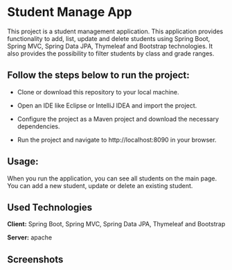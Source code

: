 
# Student Manage App

This project is a student management application. This application provides functionality to add, list, update and delete students using Spring Boot, Spring MVC, Spring Data JPA, Thymeleaf and Bootstrap technologies. It also provides the possibility to filter students by class and grade ranges.

## Follow the steps below to run the project:

 - Clone or download this repository to your local machine.

 - Open an IDE like Eclipse or IntelliJ IDEA and import the project.

 - Configure the project as a Maven project and download the necessary dependencies.



 - Run the project and navigate to http://localhost:8090 in your browser.


## Usage:

When you run the application, you can see all students on the main page. You can add a new student, update or delete an existing student.

  
## Used Technologies

**Client:** Spring Boot, Spring MVC, Spring Data JPA, Thymeleaf and Bootstrap

**Server:** apache

  
## Screenshots


  
